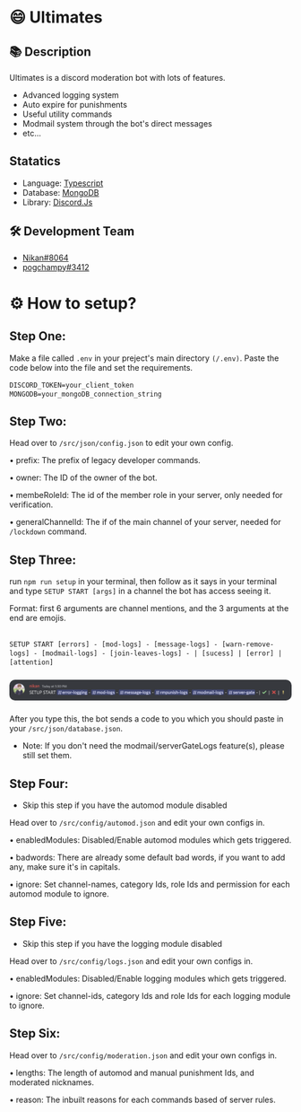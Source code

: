 <h1>😄 Ultimates</h1>

## 📚 Description

Ultimates is a discord moderation bot with lots of features.

-    Advanced logging system
-    Auto expire for punishments
-    Useful utility commands
-    Modmail system through the bot's direct messages
-    etc...

## Statatics

-    Language: [Typescript](https://www.typescriptlang.org/)
-    Database: [MongoDB](https://www.mongodb.com/)
-    Library: [Discord.Js](https://discord.js.org)

## 🛠 Development Team

-    [Nikan#8064](https://discord.com/users/757268659239518329)
-    [pogchampy#3412](https://discord.com/users/837306535813054464)

<h1>⚙️ How to setup?</h1>

## Step One:

Make a file called `.env` in your preject's main directory `(/.env)`. Paste the code below into the file and set the requirements.

```
DISCORD_TOKEN=your_client_token
MONGODB=your_mongoDB_connection_string
```

## Step Two:

Head over to `/src/json/config.json` to edit your own config.

• prefix: The prefix of legacy developer commands.

• owner: The ID of the owner of the bot.

• membeRoleId: The id of the member role in your server, only needed for verification.

• generalChannelId: The if of the main channel of your server, needed for `/lockdown` command.

## Step Three:

run `npm run setup` in your terminal, then follow as it says in your terminal and type `SETUP START [args]` in a channel the bot has access seeing it.

Format: first 6 arguments are channel mentions, and the 3 arguments at the end are emojis.

```

SETUP START [errors] - [mod-logs] - [message-logs] - [warn-remove-logs] - [modmail-logs] - [join-leaves-logs] - | [sucess] | [error] | [attention]

```

<img src="assets/examples/setup-1.png" width="1000" align="center" style="border-radius: 10px; margin:10px 0px"/>

After you type this, the bot sends a code to you which you should paste in your `/src/json/database.json`.

-    Note: If you don't need the modmail/serverGateLogs feature(s), please still set them.

## Step Four:

-    Skip this step if you have the automod module disabled

Head over to `/src/config/automod.json` and edit your own configs in.

• enabledModules: Disabled/Enable automod modules which gets triggered.

• badwords: There are already some default bad words, if you want to add any, make sure it's in capitals.

• ignore: Set channel-names, category Ids, role Ids and permission for each automod module to ignore.

## Step Five:

-    Skip this step if you have the logging module disabled

Head over to `/src/config/logs.json` and edit your own configs in.

• enabledModules: Disabled/Enable logging modules which gets triggered.

• ignore: Set channel-ids, category Ids and role Ids for each logging module to ignore.

## Step Six:

Head over to `/src/config/moderation.json` and edit your own configs in.

• lengths: The length of automod and manual punishment Ids, and moderated nicknames.

• reason: The inbuilt reasons for each commands based of server rules.

